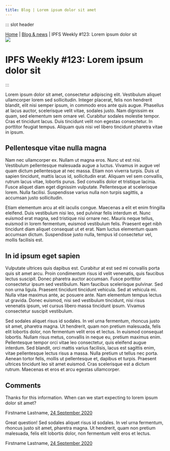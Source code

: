 ```yaml
---
title: Blog | Lorem ipsum dolor sit amet
---
```


::: slot header
<div class="f6 charcoal-muted"><a href="/#">Home</a> | <a href="/blog-news">Blog & news</a> | IPFS Weekly #123: Lorem ipsum dolor sit</div>

<img src="/assets/img/blog-weekly.png" class="w-100 o-50 mt4">

# IPFS Weekly #123: Lorem ipsum dolor sit
:::

<BlogMetadata/>

Lorem ipsum dolor sit amet, consectetur adipiscing elit. Vestibulum aliquet ullamcorper lorem sed sollicitudin. Integer placerat, felis non hendrerit blandit, elit nisi semper ipsum, in commodo eros ante quis augue. Phasellus at lacus auctor, scelerisque velit vitae, sodales justo. Nam dignissim ex quam, sed elementum sem ornare vel. Curabitur sodales molestie tempor. Cras et tincidunt lacus. Duis tincidunt velit non egestas consectetur. In porttitor feugiat tempus. Aliquam quis nisi vel libero tincidunt pharetra vitae in ipsum.

## Pellentesque vitae nulla magna
Nam nec ullamcorper ex. Nullam ut magna eros. Nunc ut est nisi. Vestibulum pellentesque malesuada augue a luctus. Vivamus in augue vel quam dictum pellentesque at nec massa. Etiam non viverra turpis. Duis ut sapien tincidunt, mattis lacus id, sollicitudin erat. Aliquam vel sem convallis, rutrum lacus vitae, lobortis purus. Sed convallis dolor et tristique lacinia. Fusce aliquet diam eget dignissim vulputate. Pellentesque at scelerisque lorem. Nulla facilisi. Suspendisse varius nulla non turpis sagittis, a accumsan justo sollicitudin.

Etiam elementum arcu at elit iaculis congue. Maecenas a elit et enim fringilla eleifend. Duis vestibulum nisi leo, sed pulvinar felis interdum et. Nunc euismod erat magna, sed tristique nisi ornare nec. Mauris neque tellus, euismod in lorem fermentum, euismod vestibulum felis. Praesent eget nibh tincidunt diam aliquet consequat ut et erat. Nam luctus elementum quam accumsan dictum. Suspendisse justo nulla, tempus id consectetur vel, mollis facilisis est.

## In id ipsum eget sapien
Vulputate ultrices quis dapibus est. Curabitur at est sed mi convallis porta quis sit amet arcu. Proin condimentum risus id velit venenatis, quis faucibus lectus suscipit. Donec pharetra auctor accumsan. Fusce porttitor consectetur ipsum sed vestibulum. Nam faucibus scelerisque pulvinar. Sed non urna ligula. Praesent tincidunt tincidunt vehicula. Sed at vehicula mi. Nulla vitae maximus ante, ac posuere ante. Nam elementum tempus lectus ut gravida. Donec euismod, nisi sed vestibulum tincidunt, nisi risus venenatis ipsum, vel cursus libero massa tincidunt ipsum. Vivamus consectetur suscipit vestibulum.

Sed sodales aliquet risus id sodales. In vel urna fermentum, rhoncus justo sit amet, pharetra magna. Ut hendrerit, quam non pretium malesuada, felis elit lobortis dolor, non fermentum velit eros et lectus. In euismod consequat lobortis. Nullam risus metus, convallis in neque eu, pretium maximus enim. Pellentesque tempor orci vitae leo consectetur, quis eleifend augue interdum. Sed blandit, orci mattis varius facilisis, lacus est sagittis enim, vitae pellentesque lectus risus a massa. Nulla pretium ut tellus nec porta. Aenean tortor felis, mollis ut pellentesque et, dapibus et turpis. Praesent ultrices tincidunt leo sit amet euismod. Cras scelerisque est a dictum rutrum. Maecenas et eros et arcu egestas ullamcorper.

<div class="bg-snow-muted pa3 mv4">
<h2 class="mt0">Comments</h2>
<p class="mb0">Thanks for this information. When can we start expecting to lorem ipsum dolor sit amet?</p>
<p class="lh-title f6 charcoal-muted mt0 mb4">Firstname Lastname, <a href="">24 September 2020</a></p>

<p class="mb0">Great question! Sed sodales aliquet risus id sodales. In vel urna fermentum, rhoncus justo sit amet, pharetra magna. Ut hendrerit, quam non pretium malesuada, felis elit lobortis dolor, non fermentum velit eros et lectus.</p>
<p class="lh-title f6 charcoal-muted mt0 mb2">Firstname Lastname, <a href="">24 September 2020</a></p>
</div>
